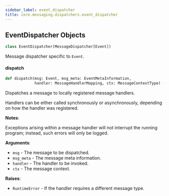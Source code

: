```yaml
---
sidebar_label: event_dispatcher
title: core.messaging.dispatchers.event_dispatcher
---
```


## EventDispatcher Objects

```python
class EventDispatcher(MessageDispatcher[Event])
```

Message dispatcher specific to ``Event``.

#### dispatch

```python
def dispatch(msg: Event, msg_meta: EventMetaInformation,
             handler: MessageHandlerMapping, ctx: MessageContextType) -> None
```

Dispatches a message to locally registered message handlers.

Handlers can be either called synchronously or asynchronously, depending on how the handler was registered.

**Notes**:

  Exceptions arising within a message handler will not interrupt the running program; instead, such errors will only be logged.
  

**Arguments**:

- `msg` - The message to be dispatched.
- `msg_meta` - The message meta information.
- `handler` - The handler to be invoked.
- `ctx` - The message context.
  

**Raises**:

- `RuntimeError` - If the handler requires a different message type.

